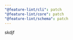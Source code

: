 ```yaml
---
"@feature-lint/cli": patch
"@feature-lint/core": patch
"@feature-lint/schema": patch
---
```


skdjf

